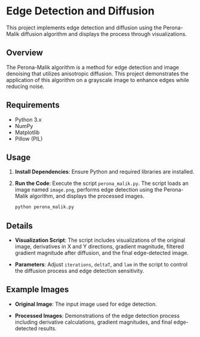 # Edge Detection and Diffusion

This project implements edge detection and diffusion using the Perona-Malik diffusion algorithm and displays the process through visualizations.

## Overview

The Perona-Malik algorithm is a method for edge detection and image denoising that utilizes anisotropic diffusion. This project demonstrates the application of this algorithm on a grayscale image to enhance edges while reducing noise.

## Requirements

- Python 3.x
- NumPy
- Matplotlib
- Pillow (PIL)

## Usage

1. **Install Dependencies**: Ensure Python and required libraries are installed.
   
2. **Run the Code**: Execute the script `perona_malik.py`. The script loads an image named `image.png`, performs edge detection using the Perona-Malik algorithm, and displays the processed images.

    ```sh
    python perona_malik.py
    ```

## Details

- **Visualization Script**: The script includes visualizations of the original image, derivatives in X and Y directions, gradient magnitude, filtered gradient magnitude after diffusion, and the final edge-detected image.
  
- **Parameters**: Adjust `iterations`, `deltaT`, and `lam` in the script to control the diffusion process and edge detection sensitivity.

## Example Images

- **Original Image**: The input image used for edge detection.
  
- **Processed Images**: Demonstrations of the edge detection process including derivative calculations, gradient magnitudes, and final edge-detected results.
